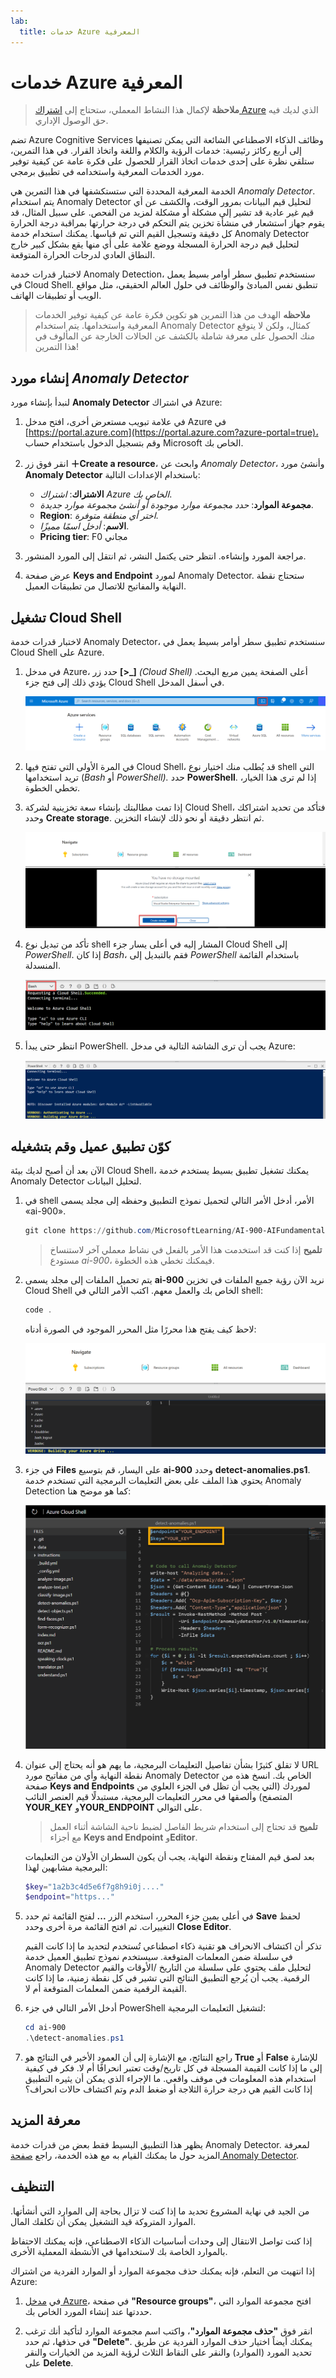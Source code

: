 ```yaml
---
lab:
  title: خدمات Azure المعرفية
---
```


# <a name="explore-cognitive-services"></a>خدمات Azure المعرفية

> **ملاحظة** لإكمال هذا النشاط المعملي، ستحتاج إلى [اشتراك Azure](https://azure.microsoft.com/free?azure-portal=true) الذي لديك فيه حق الوصول الإداري.

تضم Azure Cognitive Services وظائف الذكاء الاصطناعي الشائعة التي يمكن تصنيفها إلى أربع ركائز رئيسية: خدمات الرؤية والكلام واللغة واتخاذ القرار. في هذا التمرين، ستلقي نظرة على إحدى خدمات اتخاذ القرار للحصول على فكرة عامة عن كيفية توفير مورد الخدمات المعرفية واستخدامه في تطبيق برمجي.

الخدمة المعرفية المحددة التي ستستكشفها في هذا التمرين هي *Anomaly Detector*. يتم استخدام Anomaly Detector لتحليل قيم البيانات بمرور الوقت، والكشف عن أي قيم غير عادية قد تشير إلى مشكلة أو مشكلة لمزيد من الفحص. على سبيل المثال، قد يقوم جهاز استشعار في منشأة تخزين يتم التحكم في درجة حرارتها بمراقبة درجة الحرارة كل دقيقة وتسجيل القيم التي تم قياسها. يمكنك استخدام خدمة Anomaly Detector لتحليل قيم درجة الحرارة المسجلة ووضع علامة على أي منها يقع بشكل كبير خارج النطاق العادي لدرجات الحرارة المتوقعة.

لاختبار قدرات خدمة Anomaly Detection، سنستخدم تطبيق سطر أوامر بسيط يعمل في Cloud Shell. تنطبق نفس المبادئ والوظائف في حلول العالم الحقيقي، مثل مواقع الويب أو تطبيقات الهاتف.

> **ملاحظه** الهدف من هذا التمرين هو تكوين فكرة عامة عن كيفية توفير الخدمات المعرفية واستخدامها. يتم استخدام Anomaly Detector كمثال، ولكن لا يتوقع منك الحصول على معرفة شاملة بالكشف عن الحالات الخارجة عن المألوف في هذا التمرين!

## <a name="create-an-anomaly-detector-resource"></a>إنشاء مورد *Anomaly Detector*

لنبدأ بإنشاء مورد **Anomaly Detector** في اشتراك Azure:

1. في علامة تبويب مستعرض أخرى، افتح مدخل Azure في [https://portal.azure.com](https://portal.azure.com?azure-portal=true)، وقم بتسجيل الدخول باستخدام حساب Microsoft الخاص بك.

1. انقر فوق زر **&#65291;Create a resource**، وابحث عن *Anomaly Detector*، وأنشئ مورد **Anomaly Detector** باستخدام الإعدادات التالية:
    - **الاشتراك**: *اشتراك Azure الخاص بك*.
    - **مجموعة الموارد**: *حدد مجموعة موارد موجودة أو أنشئ مجموعة موارد جديدة*.
    - **Region**: *اختر أي منطقة متوفرة*.
    - **الاسم**: *أدخل اسمًا مميزًا*.
    - ⁧**⁩Pricing tier⁧**⁩: ⁧⁩F0 مجاني⁧⁩

1. مراجعة المورد وإنشاءه. انتظر حتى يكتمل النشر، ثم انتقل إلى المورد المنشور.

1. عرض صفحة **Keys and Endpoint** لمورد Anomaly Detector. ستحتاج نقطة النهاية والمفاتيح للاتصال من تطبيقات العميل.

## <a name="run-cloud-shell"></a>تشغيل Cloud Shell

لاختبار قدرات خدمة Anomaly Detector، سنستخدم تطبيق سطر أوامر بسيط يعمل في Cloud Shell على Azure.

1. في مدخل Azure، حدد زر **[>_]** *(Cloud Shell)* أعلى الصفحة يمين مربع البحث. يؤدي ذلك إلى فتح جزء Cloud Shell في أسفل المدخل.

    ![بدء تشغيل Cloud Shell بالنقر على الرمز الموجود على يمين مربع البحث العلوي](media/anomaly-detector/powershell-portal-guide-1.png)

1. في المرة الأولى التي تفتح فيها Cloud Shell، قد يُطلب منك اختيار نوع shell التي تريد استخدامها (*Bash* أو *PowerShell).* حدد **PowerShell**. إذا لم ترى هذا الخيار، تخطي الخطوة.  

1. إذا تمت مطالبتك بإنشاء سعة تخزينية لشركة Cloud Shell، فتأكد من تحديد اشتراكك وحدد **Create storage**. ثم انتظر دقيقة أو نحو ذلك لإنشاء التخزين.

    ![أنشئ التخزين بالنقر فوق «confirm».](media/anomaly-detector/powershell-portal-guide-2.png)

1. تأكد من تبديل نوع shell المشار إليه في أعلى يسار جزء Cloud Shell إلى *PowerShell*. إذا كان *Bash*، فقم بالتبديل إلى *PowerShell* باستخدام القائمة المنسدلة.

    ![كيفية العثور على القائمة المنسدلة ناحية اليسار للتبديل إلى PowerShell](media/anomaly-detector/powershell-portal-guide-3.png)

1. انتظر حتى يبدأ PowerShell. يجب أن ترى الشاشة التالية في مدخل Azure:  

    ![انتظر حتى يبدأ PowerShell.](media/anomaly-detector/powershell-prompt.png)

## <a name="configure-and-run-a-client-application"></a>كوّن تطبيق عميل وقم بتشغيله

الآن بعد أن أصبح لديك بيئة Cloud Shell، يمكنك تشغيل تطبيق بسيط يستخدم خدمة Anomaly Detector لتحليل البيانات.

1. في shell الأمر، أدخل الأمر التالي لتحميل نموذج التطبيق وحفظه إلى مجلد يسمى «ai-900».

    ```PowerShell
    git clone https://github.com/MicrosoftLearning/AI-900-AIFundamentals ai-900
    ```

    >**تلميح** إذا كنت قد استخدمت هذا الأمر بالفعل في نشاط معملي آخر لاستنساخ مستودع *ai-900*، فيمكنك تخطي هذه الخطوة.

1. يتم تحميل الملفات إلى مجلد يسمى **ai-900** نريد الآن رؤية جميع الملفات في تخزين Cloud Shell الخاص بك والعمل معهم. اكتب الأمر التالي في shell:

     ```PowerShell
    code .
    ```

    لاحظ كيف يفتح هذا محررًا مثل المحرر الموجود في الصورة أدناه: 

    ![محرر التعليمات البرمجية.](media/anomaly-detector/powershell-portal-guide-4.png)

1. في جزء **Files** على اليسار، قم بتوسيع **ai-900** وحدد **detect-anomalies.ps1**. يحتوي هذا الملف على بعض التعليمات البرمجية التي تستخدم خدمة Anomaly Detection كما هو موضح هنا:

    ![المحرر الذي يحتوي على التعليمات البرمجية للكشف عن الشذوذ](media/anomaly-detector/detect-anomalies-code.png)

1. لا تقلق كثيرًا بشأن تفاصيل التعليمات البرمجية، ما يهم هو أنه يحتاج إلى عنوان URL نقطة النهاية وأي من مفاتيح مورد Anomaly Detector الخاص بك. انسخ هذه من صفحة **Keys and Endpoints** لموردك (التي يجب أن تظل في الجزء العلوي من المتصفح) وألصقها في محرر التعليمات البرمجية، مستبدلًا قيم العنصر النائب **YOUR_KEY** و**YOUR_ENDPOINT** على التوالي.

    > **تلميح** قد تحتاج إلى استخدام شريط الفاصل لضبط ناحية الشاشة أثناء العمل مع أجزاء **Keys and Endpoint** و**Editor**.

    بعد لصق قيم المفتاح ونقطة النهاية، يجب أن يكون السطران الأولان من التعليمات البرمجية مشابهين لهذا:

    ```PowerShell
    $key="1a2b3c4d5e6f7g8h9i0j...."    
    $endpoint="https..."
    ```

1. في أعلى يمين جزء المحرر، استخدم الزر **...** لفتح القائمة ثم حدد **Save** لحفظ التغييرات. ثم افتح القائمة مرة أخرى وحدد **Close Editor**.

    تذكر أن اكتشاف الانحراف هو تقنية ذكاء اصطناعي تُستخدم لتحديد ما إذا كانت القيم في سلسلة ضمن المعلمات المتوقعة. سيستخدم نموذج تطبيق العميل خدمة Anomaly Detector لتحليل ملف يحتوي على سلسلة من التاريخ /الأوقات والقيم الرقمية. يجب أن يُرجع التطبيق النتائج التي تشير في كل نقطة زمنية، ما إذا كانت القيمة الرقمية ضمن المعلمات المتوقعة أم لا.

1. أدخل الأمر التالي في جزء PowerShell لتشغيل التعليمات البرمجية:

    ```PowerShell
    cd ai-900
    .\detect-anomalies.ps1
    ```

1. راجع النتائج، مع الإشارة إلى أن العمود الأخير في النتائج هو **True** أو **False** للإشارة إلى ما إذا كانت القيمة المسجلة في كل تاريخ/وقت تعتبر انحرافًا أم لا. فكر في كيفية استخدام هذه المعلومات في موقف واقعي. ما الإجراء الذي يمكن أن يثيره التطبيق إذا كانت القيم هي درجة حرارة الثلاجة أو ضغط الدم وتم اكتشاف حالات انحراف؟  

## <a name="learn-more"></a>معرفة المزيد

يظهر هذا التطبيق البسيط فقط بعض من قدرات خدمة Anomaly Detector. لمعرفة المزيد حول ما يمكنك القيام به مع هذه الخدمة، راجع [صفحة Anomaly Detector](https://azure.microsoft.com/services/cognitive-services/anomaly-detector/).

## <a name="clean-up"></a>التنظيف

من الجيد في نهاية المشروع تحديد ما إذا كنت لا تزال بحاجة إلى الموارد التي أنشأتها. الموارد المتروكة قيد التشغيل يمكن أن تكلفك المال. 

إذا كنت تواصل الانتقال إلى وحدات أساسيات الذكاء الاصطناعي، فإنه يمكنك الاحتفاظ بالموارد الخاصة بك لاستخدامها في الأنشطة المعملية الأخرى.

إذا انتهيت من التعلم، فإنه يمكنك حذف مجموعة الموارد أو الموارد الفردية من اشتراك Azure:

1. في [مدخل Azure](https://portal.azure.com/)، في صفحة **"Resource groups"**، افتح مجموعة الموارد التي حددتها عند إنشاء المورد الخاص بك.

2. انقر فوق **"حذف مجموعة الموارد"**، واكتب اسم مجموعة الموارد لتأكيد أنك ترغب في حذفها، ثم حدد **"Delete"**. يمكنك أيضاً اختيار حذف الموارد الفردية عن طريق تحديد المورد (الموارد) والنقر على النقاط الثلاث لرؤية المزيد من الخيارات والنقر على **Delete**.
